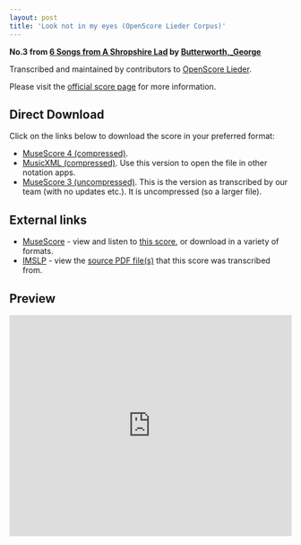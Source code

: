 ```yaml
---
layout: post
title: 'Look not in my eyes (OpenScore Lieder Corpus)'
---
```


__No.3 from [6 Songs from A Shropshire Lad](https://fourscoreandmore.org/openscore/lieder/Butterworth,_George/6_Songs_from_A_Shropshire_Lad/) by [Butterworth,_George](https://fourscoreandmore.org/openscore/lieder/Butterworth,_George)__

Transcribed and maintained by contributors to [OpenScore Lieder].

Please visit the [official score page] for more information.

[official score page]: https://musescore.com/openscore-lieder-corpus/scores/6214845
[OpenScore Lieder]: https://musescore.com/openscore-lieder-corpus

## Direct Download

Click on the links below to download the score in your preferred format:
- [MuseScore 4 (compressed)](https://github.com/openscore/lieder/blob/main/scores/Butterworth,_George/6_Songs_from_A_Shropshire_Lad/3_Look_not_in_my_eyes/lc6214845.mscz?raw=true).
- [MusicXML (compressed)](https://github.com/openscore/lieder/blob/main/scores/Butterworth,_George/6_Songs_from_A_Shropshire_Lad/3_Look_not_in_my_eyes/lc6214845.mxl?raw=true). Use this version to open the file in other notation apps.
- [MuseScore 3 (uncompressed)](https://github.com/openscore/lieder/blob/main/scores/Butterworth,_George/6_Songs_from_A_Shropshire_Lad/3_Look_not_in_my_eyes/lc6214845.mscx?raw=true). This is the version as transcribed by our team (with no updates etc.). It is uncompressed (so a larger file).

## External links

- [MuseScore] - view and listen to [this score][MuseScore], or download in a variety of formats.
- [IMSLP] - view the [source PDF file(s)][IMSLP] that this score was transcribed from.

[MuseScore]: https://musescore.com/score/6214845
[IMSLP]: https://imslp.org/wiki/Special:ReverseLookup/239744

## Preview

<iframe width="100%" height="394" src="https://musescore.com/openscore-lieder-corpus/scores/6214845/embed" frameborder="0" allowfullscreen allow="autoplay; fullscreen"></iframe>
